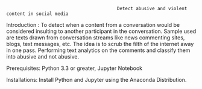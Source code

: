                                              Detect abusive and violent content in social media
Introduction :
        To detect when a content from a conversation would be considered insulting to another participant in the conversation. Sample used are texts drawn from conversation streams like news commenting sites, blogs, text messages, etc. The idea is to scrub the filth of the internet away in one pass. 
        Performing text analytics on the comments and classify them into abusive and not abusive.
        
Prerequisites:
          Python 3.3 or greater,
          Jupyter Notebook

Installations:
         Install Python and Jupyter using the Anaconda Distribution.
         
